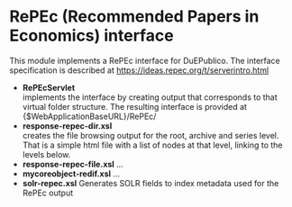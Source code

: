 # RePEc (Recommended Papers in Economics) interface

This module implements a RePEc interface for DuEPublico.
The interface specification is described at <https://ideas.repec.org/t/serverintro.html>

- **RePEcServlet**<br/>
  implements the interface by creating output that corresponds to that virtual folder structure.
  The resulting interface is provided at {$WebApplicationBaseURL}/RePEc/
- **response-repec-dir.xsl**<br/>
  creates the file browsing output for the root, archive and series level.
  That is a simple html file with a list of nodes at that level, linking to the levels below.
- **response-repec-file.xsl**
  ...
- **mycoreobject-redif.xsl**
  ...
- **solr-repec.xsl**
  Generates SOLR fields to index metadata used for the RePEc output
  
